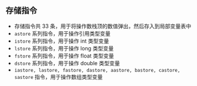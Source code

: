 ## 存储指令
- 存储指令共 33 条，用于将操作数栈顶的数值弹出，然后存入到局部变量表中
- `astore` 系列指令，用于操作引用类型变量
- `istore` 系列指令，用于操作 int 类型变量
- `lstore` 系列指令，用于操作 long 类型变量
- `fstore` 系列指令，用于操作 float 类型变量
- `dstore` 系列指令，用于操作 double 类型变量
- `iastore, lastore, fastore, dastore, aastore, bastore, castore, sastore` 指令，用于操作数组类型变量